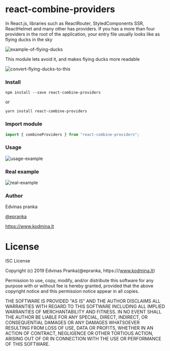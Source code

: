 react-combine-providers
========================

In React.js, libraries such as ReactRouter, StyledComponents SSR, ReactHelmet and many other has providers. If you has a more than four providers in the root of the application, your entry file usually looks like as flying ducks in the sky

![example-of-flying-ducks](https://raw.githubusercontent.com/epranka/react-combine-providers/master/resources/example-of-flying-ducks.png)

This module lets avoid it, and makes flying ducks more readable

![convert-flying-ducks-to-this](https://raw.githubusercontent.com/epranka/react-combine-providers/master/resources/convert-flying-ducks-to-this.png)

### Install

```
npm install --save react-combine-providers
```

or

```
yarn install react-combine-providers
```

### Import module

```js
import { combineProviders } from "react-combine-providers";
```

### Usage

![usage-example](https://raw.githubusercontent.com/epranka/react-combine-providers/master/resources/usage-example.png)

### Real example

![real-example](https://raw.githubusercontent.com/epranka/react-combine-providers/master/resources/real-example.png)

### Author

Edvinas pranka

[@epranka](https://twitter.com/epranka)

https://www.kodmina.lt

# License

ISC License

Copyright (c) 2019 Edvinas Pranka(@epranka, https:///www.kodmina.lt)

Permission to use, copy, modify, and/or distribute this software for any
purpose with or without fee is hereby granted, provided that the above
copyright notice and this permission notice appear in all copies.

THE SOFTWARE IS PROVIDED "AS IS" AND THE AUTHOR DISCLAIMS ALL WARRANTIES
WITH REGARD TO THIS SOFTWARE INCLUDING ALL IMPLIED WARRANTIES OF
MERCHANTABILITY AND FITNESS. IN NO EVENT SHALL THE AUTHOR BE LIABLE FOR
ANY SPECIAL, DIRECT, INDIRECT, OR CONSEQUENTIAL DAMAGES OR ANY DAMAGES
WHATSOEVER RESULTING FROM LOSS OF USE, DATA OR PROFITS, WHETHER IN AN
ACTION OF CONTRACT, NEGLIGENCE OR OTHER TORTIOUS ACTION, ARISING OUT OF
OR IN CONNECTION WITH THE USE OR PERFORMANCE OF THIS SOFTWARE.

